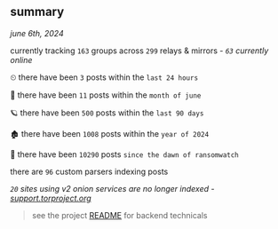 
## summary
_june 6th, 2024_

currently tracking `163` groups across `299` relays & mirrors - _`63` currently online_

⏲ there have been `3` posts within the `last 24 hours`

🦈 there have been `11` posts within the `month of june`

🪐 there have been `500` posts within the `last 90 days`

🏚 there have been `1008` posts within the `year of 2024`

🦕 there have been `10290` posts `since the dawn of ransomwatch`

there are `96` custom parsers indexing posts

_`20` sites using v2 onion services are no longer indexed - [support.torproject.org](https://support.torproject.org/onionservices/v2-deprecation/)_

> see the project [README](https://github.com/joshhighet/ransomwatch#ransomwatch--) for backend technicals
